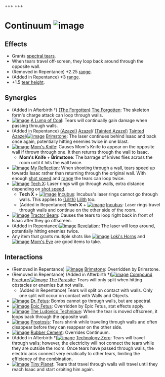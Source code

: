 +++
+++

 # Continuum ![image](/image/Continuum.png) 


Effects
---------


* Grants [spectral tears](/wiki/Spectral_tears "Spectral tears").
* When tears travel off-screen, they loop back around through the opposite wall.
* (Removed in Repentance) +2.25 [range](/wiki/Range "Range").
* (Added in Repentance) +3 [range](/wiki/Range "Range").
* +1.5 [tear height](/wiki/Tear_height "Tear height").


Synergies
-----------


* (Added in Afterbirth †)  [(The Forgotten)](/wiki/The_Forgotten "The Forgotten") [The Forgotten](/wiki/The_Forgotten "The Forgotten"): The skeleton form's charge attack can loop through walls.
* [![image](/image/A_Lump_of_Coal.png)](/wiki/A_Lump_of_Coal "A Lump of Coal") [A Lump of Coal](/wiki/A_Lump_of_Coal "A Lump of Coal"): Tears will continually gain damage when passing through walls.
* (Added in Repentance) [(Azazel)](/wiki/Azazel "Azazel") [Azazel](/wiki/Azazel "Azazel")/ [(Tainted Azazel)](/wiki/Tainted_Azazel "Tainted Azazel") [Tainted Azazel](/wiki/Tainted_Azazel "Tainted Azazel")/[![image](/image/Brimstone.png)](/wiki/Brimstone "Brimstone") [Brimstone](/wiki/Brimstone "Brimstone"): The laser continues behind Isaac and back once again, potentially hitting enemies twice in one blast.
* [![image](/image/Mom%27s_Knife.png)](/wiki/Mom%27s_Knife "Mom's Knife") [Mom's Knife](/wiki/Mom%27s_Knife "Mom's Knife"): Causes Mom's Knife to appear on the opposite wall if thrown through one. It then returns through the wall to Isaac.
	+ **Mom's Knife** + **Brimstone**: The barrage of knives flies across the room until it hits the wall twice.
* [![image](/image/My_Reflection.png)](/wiki/My_Reflection "My Reflection") [My Reflection](/wiki/My_Reflection "My Reflection"): When shooting through a wall, tears speed up towards Isaac rather than returning through the original wall. With enough [shot speed](/wiki/Shot_speed "Shot speed") and [range](/wiki/Range "Range") the tears can loop twice.
* [![image](/image/Tech_X.png)](/wiki/Tech_X "Tech X") [Tech X](/wiki/Tech_X "Tech X"): Laser rings will go through walls, extra distance depending on [shot speed](/wiki/Shot_speed "Shot speed").
	+ **Tech X** + [![image](/image/Incubus.png)](/wiki/Incubus "Incubus") [Incubus](/wiki/Incubus "Incubus"): Incubus's laser rings cannot go through walls. This applies to  [(Lilith)](/wiki/Lilith "Lilith") [Lilith](/wiki/Lilith "Lilith") too.
	+ (Added in Repentance):**Tech X** + [![image](/image/Incubus.png)](/wiki/Incubus "Incubus") [Incubus](/wiki/Incubus "Incubus"): Laser rings travel through walls and continue on the other side of the room.
* [![image](/image/Tractor_Beam.png)](/wiki/Tractor_Beam "Tractor Beam") [Tractor Beam](/wiki/Tractor_Beam "Tractor Beam"): Causes the tears to loop right back in front of Isaac after they go offscreen.
* (Added in Repentance)[![image](/image/Revelation.png)](/wiki/Revelation "Revelation") [Revelation](/wiki/Revelation "Revelation"): The laser will loop around, potentially hitting enemies twice.
* Any item that grants multiple shots like [![image](/image/Loki%27s_Horns.png)](/wiki/Loki%27s_Horns "Loki's Horns") [Loki's Horns](/wiki/Loki%27s_Horns "Loki's Horns") and [![image](/image/Mom%27s_Eye.png)](/wiki/Mom%27s_Eye "Mom's Eye") [Mom's Eye](/wiki/Mom%27s_Eye "Mom's Eye") are good items to take.


Interactions
--------------


* (Removed in Repentance) [![image](/image/Brimstone.png)](/wiki/Brimstone "Brimstone") [Brimstone](/wiki/Brimstone "Brimstone"): Overridden by Brimstone.
* (Removed in Repentance) (Added in Afterbirth †)[![image](/image/Compound_Fracture.png)](/wiki/Compound_Fracture "Compound Fracture") [Compound Fracture](/wiki/Compound_Fracture "Compound Fracture")/[![image](/image/The_Parasite.png)](/wiki/The_Parasite "The Parasite") [The Parasite](/wiki/The_Parasite "The Parasite"): Tears will only split when hitting obstacles or enemies but not walls.
	+ (Added in Repentance) Tears will split on contact with walls. Only one split will occur on contact with Walls and Objects.
* [![image](/image/Dr._Fetus.png)](/wiki/Dr._Fetus "Dr. Fetus") [Dr. Fetus](/wiki/Dr._Fetus "Dr. Fetus"): Bombs cannot go through walls, but are spectral.
* [![image](/image/Epic_Fetus.png)](/wiki/Epic_Fetus "Epic Fetus") [Epic Fetus](/wiki/Epic_Fetus "Epic Fetus"): Overridden by Epic Fetus, stat effects apply.
* [![image](/image/The_Ludovico_Technique.png)](/wiki/The_Ludovico_Technique "The Ludovico Technique") [The Ludovico Technique](/wiki/The_Ludovico_Technique "The Ludovico Technique"): When the tear is moved offscreen, it loops back through the opposite wall.
* [![image](/image/Proptosis.png)](/wiki/Proptosis "Proptosis") [Proptosis](/wiki/Proptosis "Proptosis"): Tears shrink while traveling through walls and often disappear before they can reappear on the other side.
* [![image](/image/Rubber_Cement.png)](/wiki/Rubber_Cement "Rubber Cement") [Rubber Cement](/wiki/Rubber_Cement "Rubber Cement"): Overrides Continuum.
* (Added in Afterbirth †)[![image](/image/Technology_Zero.png)](/wiki/Technology_Zero "Technology Zero") [Technology Zero](/wiki/Technology_Zero "Technology Zero"): Tears will travel through walls; however, the electricity will not connect the tears while they are outside the room. Once tears have passed through walls, the electric arcs connect very erratically to other tears, limiting the efficiency of the combination.
* [![image](/image/Tiny_Planet.png)](/wiki/Tiny_Planet "Tiny Planet") [Tiny Planet](/wiki/Tiny_Planet "Tiny Planet"): Tears that travel through walls will travel until they reach Isaac and start orbiting him again.


